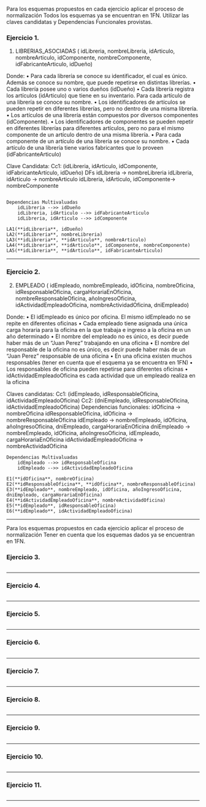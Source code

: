 Para los esquemas propuestos en cada ejercicio aplicar el proceso de normalización
Todos los esquemas ya se encuentran en 1FN. Utilizar las claves candidatas y Dependencias Funcionales provistas. 

### Ejercicio 1.
1) LIBRERIAS_ASOCIADAS ( idLibreria, nombreLibreria, idArticulo, nombreArticulo, idComponente, nombreComponente, idFabricanteArticulo, idDueño)

Donde:
• Para cada librería se conoce su identificador, el cual es único. Además se conoce su nombre, que puede repetirse en distintas librerías.
• Cada librería posee uno o varios dueños (idDueño)
• Cada librería registra los artículos (idArticulo) que tiene en su inventario. Para cada artículo de una librería se conoce su nombre.
• Los identificadores de artículos se pueden repetir en diferentes librerías, pero no dentro de una misma librería.
• Los artículos de una librería están compuestos por diversos componentes (idComponente).
• Los identificadores de componentes se pueden repetir en diferentes librerías para diferentes artículos, pero no para el mismo componente de un artículo dentro de una misma librería.
• Para cada componente de un artículo de una librería se conoce su nombre.
• Cada artículo de una librería tiene varios fabricantes que lo proveen (idFabricanteArticulo)

Clave Candidata:
Cc1: (idLibreria, idArticulo, idComponente, idFabricanteArtículo, idDueño)
DFs
idLibreria -> nombreLibreria
idLibreria, idArticulo -> nombreArticulo
idLibreria, idArticulo, idComponente-> nombreComponente

```

Dependencias Multivaluadas
    idLibreria -->> idDueño
    idLibreria, idArticulo -->> idFabricanteArticulo
    idLibreria, idArticulo -->> idComponente

LA1(**idLibreria**, idDueño)
LA2(**idLibreria**, nombreLibreria)
LA3(**idLibreria**, **idArticulo**, nombreArticulo)
LA4(**idLibreria**, **idArticulo**, idComponente, nombreComponente)
LA5(**idLibreria**, **idArticulo**, idFabricanteArticulo)

```

---

### Ejercicio 2.
2) EMPLEADO ( idEmpleado, nombreEmpleado, idOficina, nombreOficina, idResponsableOficina, cargaHorariaEnOficina, nombreResponsableOficina, añoIngresoOficina, idActividadEmpleadoOficina, nombreActividadOficina, dniEmpleado)

Donde:
• El idEmpleado es único por oficina. El mismo idEmpleado no se repite en diferentes oficinas
• Cada empleado tiene asignada una única carga horaria para la oficina en la que trabaja e ingreso a la oficina en un año determinado
• El nombre del empleado no es único, es decir puede haber más de un “Juan Perez” trabajando en una oficina
• El nombre del responsable de la oficina no es único, es decir puede haber más de un “Juan Perez” responsable de una oficina
• En una oficina existen muchos responsables (tener en cuenta que el esquema ya se encuentra en 1FN)
• Los responsables de oficina pueden repetirse para diferentes oficinas
• idActividadEmpleadoOficina es cada actividad que un empleado realiza en la oficina

Claves candidatas:
Cc1: (idEmpleado, idResponsableOficina, idActividadEmpleadoOficina)
Cc2: (dniEmpleado, idResponsableOficina, idActividadEmpleadoOficina)
Dependencias funcionales:
idOficina -> nombreOficina
idResponsableOficina, idOficina -> nombreResponsableOficina
idEmpleado -> nombreEmpleado, idOficina, añoIngresoOficina, dniEmpleado, cargaHorariaEnOficina
dniEmpleado -> nombreEmpleado, idOficina, añoIngresoOficina, idEmpleado, cargaHorariaEnOficina
idActividadEmpleadoOficina -> nombreActividadOficina

```
Dependencias Multivaluadas
    idEmpleado -->> idResponsableOficina
    idEmpleado -->> idActividadEmpleadoOficina

E1(**idOficina**, nombreOficina)
E2(**idResponsableOficina**, **idOficina**, nombreResponsableOficina)
E3(**idEmpleado**, nombreEmpleado, idOficina, añoIngresoOficina, dniEmpleado, cargaHorariaEnOficina)
E4(**idActividadEmpleadoOficina**, nombreActividadOficina)
E5(**idEmpleado**, idResponsableOficina)
E6(**idEmpleado**, idActividadEmpleadoOficina)
```

---

Para los esquemas propuestos en cada ejercicio aplicar el proceso de normalización
Tener en cuenta que los esquemas dados ya se encuentran en 1FN.

### Ejercicio 3.

```
```

---

### Ejercicio 4.

```
```

---

### Ejercicio 5.

```
```

---

### Ejercicio 6.

```
```

---

### Ejercicio 7.

```
```

---

### Ejercicio 8.

```
```

---

### Ejercicio 9.

```
```

---

### Ejercicio 10.

```
```

---

### Ejercicio 11.

```
```

---
